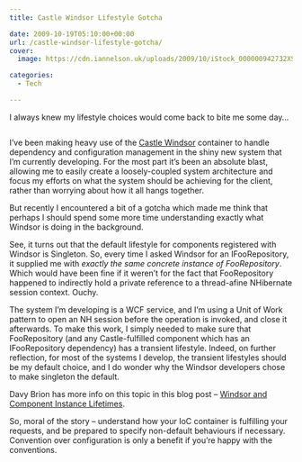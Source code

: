 ```yaml
---
title: Castle Windsor Lifestyle Gotcha

date: 2009-10-19T05:10:00+00:00
url: /castle-windsor-lifestyle-gotcha/
cover: 
  image: https://cdn.iannelson.uk/uploads/2009/10/iStock_000000942732XSmall_2-1.jpg

categories:
  - Tech

---
```

I always knew my lifestyle choices would come back to bite me some day…<figure class="kg-card kg-image-card">

<img decoding="async" src="https://cdn.iannelson.uk/uploads/2023/08/iStock_000000942732XSmall_2.jpg" class="kg-image" alt loading="lazy" /> </figure> 

I’ve been making heavy use of the [Castle Windsor][1] container to handle dependency and configuration management in the shiny new system that I’m currently developing. For the most part it’s been an absolute blast, allowing me to easily create a loosely-coupled system architecture and focus my efforts on what the system should be achieving for the client, rather than worrying about how it all hangs together.

But recently I encountered a bit of a gotcha which made me think that perhaps I should spend some more time understanding exactly what Windsor is doing in the background.

See, it turns out that the default lifestyle for components registered with Windsor is Singleton. So, every time I asked Windsor for an IFooRepository, it supplied me with _exactly the same concrete instance of FooRepository_. Which would have been fine if it weren’t for the fact that FooRepository happened to indirectly hold a private reference to a thread-afine NHibernate session context. Ouchy.

The system I’m developing is a WCF service, and I’m using a Unit of Work pattern to open an NH session before the operation is invoked, and close it afterwards. To make this work, I simply needed to make sure that FooRepository (and any Castle-fulfilled component which has an IFooRepository dependency) has a transient lifestyle. Indeed, on further reflection, for most of the systems I develop, the transient lifestyles should be my default choice, and I do wonder why the Windsor developers chose to make singleton the default.

Davy Brion has more info on this topic in this blog post – [Windsor and Component Instance Lifetimes][2].

So, moral of the story – understand how your IoC container is fulfilling your requests, and be prepared to specify non-default behaviours if necessary. Convention over configuration is only a benefit if you’re happy with the conventions.

 [1]: http://www.castleproject.org/container/index.html
 [2]: http://davybrion.com/blog/2008/05/windsor-and-component-instance-lifetimes/
